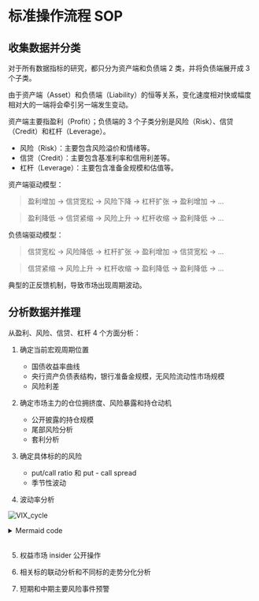 # 标准操作流程 SOP

## 收集数据并分类

对于所有数据指标的研究，都只分为资产端和负债端 2 类，并将负债端展开成 3 个子类。

由于资产端（Asset）和负债端（Liability）的恒等关系，变化速度相对快或幅度相对大的一端将会牵引另一端发生变动。

资产端主要指盈利（Profit）；负债端的 3 个子类分别是风险（Risk）、信贷（Credit）和杠杆（Leverage）。

- 风险（Risk）：主要包含风险溢价和情绪等。
- 信贷（Credit）：主要包含基准利率和信用利差等。
- 杠杆（Leverage）：主要包含准备金规模和估值等。

资产端驱动模型：

> 盈利增加 → 信贷宽松 → 风险下降 → 杠杆扩张 → 盈利增加 → ...

> 盈利降低 → 信贷紧缩 → 风险上升 → 杠杆收缩 → 盈利降低 → ...

负债端驱动模型：

> 信贷宽松 → 风险降低 → 杠杆扩张 → 盈利增加 → 信贷宽松 → ...

> 信贷紧缩 → 风险上升 → 杠杆收缩 → 盈利降低 → 盈利降低 → ...

典型的正反馈机制，导致市场出现周期波动。

## 分析数据并推理

从盈利、风险、信贷、杠杆 4 个方面分析：

1. 确定当前宏观周期位置
   - 国债收益率曲线
   - 央行资产负债表结构，银行准备金规模，无风险流动性市场规模
   - 风险利差

2. 确定市场主力的仓位拥挤度、风险暴露和持仓动机
   - 公开披露的持仓规模
   - 尾部风险分析
   - 套利分析

3. 确定具体标的的风险
   - put/call ratio 和 put - call spread
   - 季节性波动

4. 波动率分析

![VIX_cycle](./img/VIX_cycle.png)

<details>
<summary>Mermaid code</summary>

```
---
title: 波动率转换模型
---
stateDiagram-v2
    state "极度贪婪：
        持续低波动率；
        VIX 累计移仓收益；
        持续报道更有利的新闻" 
        as low
    state "极度恐慌：
        超级高波动率；
        VIX super back 结构；
        持续报道更不利的新闻"
        as high
    
    low --> high : VIX 曲线转 back 结构

    high --> low : VIX 曲线持续 contango 结构；VIX 中枢值下移

```

</details>
<br>

5. 权益市场 insider 公开操作

6. 相关标的联动分析和不同标的走势分化分析

7. 短期和中期主要风险事件预警
